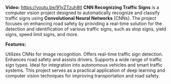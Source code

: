 **Video:** https://youtu.be/91yZTzuh8tI
**CNN Recognizing Traffic Signs** is a computer vision project designed to automatically recognize and classify traffic signs using **Convolutional Neural Networks** (CNNs). The project focuses on enhancing road safety by providing a real-time solution for the detection and identification of various traffic signs, such as stop signs, yield signs, speed limit signs, and more.

**Features:**

Utilizes CNNs for image recognition.
Offers real-time traffic sign detection.
Enhances road safety and assists drivers.
Supports a wide range of traffic sign types.
Ideal for integration into autonomous vehicles and smart traffic systems.
This project serves as a practical application of deep learning and computer vision techniques for improving transportation and road safety.
